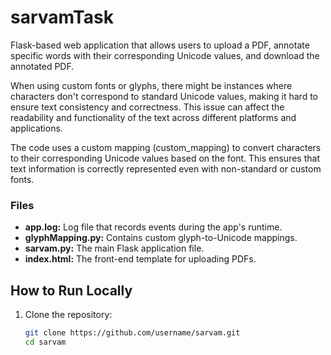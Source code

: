 # sarvamTask
Flask-based web application that allows users to upload a PDF, annotate specific words with their corresponding Unicode values, and download the annotated PDF.

When using custom fonts or glyphs, there might be instances where characters don't correspond to standard Unicode values, making it hard to ensure text consistency and correctness. This issue can affect the readability and functionality of the text across different platforms and applications.

The code uses a custom mapping (custom_mapping) to convert characters to their corresponding Unicode values based on the font. This ensures that text information is correctly represented even with non-standard or custom fonts.



### Files
- **app.log:** Log file that records events during the app's runtime.
- **glyphMapping.py:** Contains custom glyph-to-Unicode mappings.
- **sarvam.py:** The main Flask application file.
- **index.html:** The front-end template for uploading PDFs.

## How to Run Locally

1. Clone the repository:

   ```bash
   git clone https://github.com/username/sarvam.git
   cd sarvam
